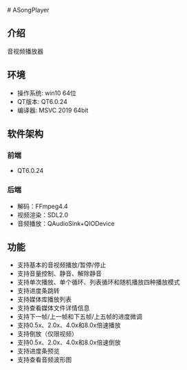 ﻿﻿# ASongPlayer

## 介绍
音视频播放器

## 环境
- 操作系统: win10 64位
- QT版本: QT6.0.24
- 编译器: MSVC 2019 64bit

## 软件架构
### 前端
- QT6.0.24
### 后端
- 解码：FFmpeg4.4
- 视频渲染：SDL2.0
- 音频播放：QAudioSink+QIODevice

## 功能
- 支持基本的音视频播放/暂停/停止
- 支持音量控制、静音、解除静音
- 支持单次播放、单个循环、列表循环和随机播放四种播放模式
- 支持进度条跳转
- 支持媒体库播放列表
- 支持查看媒体文件详情信息
- 支持下一帧/上一帧和下五帧/上五帧的进度微调
- 支持0.5x、2.0x、4.0x和8.0x倍速播放
- 支持倒放（仅限视频）
- 支持0.5x、2.0x、4.0x和8.0x倍速倒放
- 支持进度条预览
- 支持查看音频波形图
